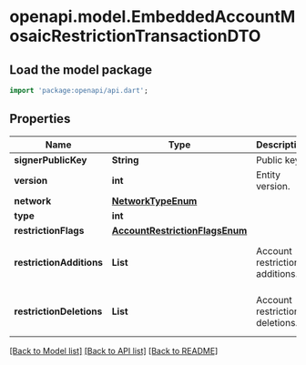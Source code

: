# openapi.model.EmbeddedAccountMosaicRestrictionTransactionDTO

## Load the model package
```dart
import 'package:openapi/api.dart';
```

## Properties
Name | Type | Description | Notes
------------ | ------------- | ------------- | -------------
**signerPublicKey** | **String** | Public key. | 
**version** | **int** | Entity version. | 
**network** | [**NetworkTypeEnum**](NetworkTypeEnum.md) |  | 
**type** | **int** |  | 
**restrictionFlags** | [**AccountRestrictionFlagsEnum**](AccountRestrictionFlagsEnum.md) |  | 
**restrictionAdditions** | **List<String>** | Account restriction additions. | [default to const []]
**restrictionDeletions** | **List<String>** | Account restriction deletions. | [default to const []]

[[Back to Model list]](../README.md#documentation-for-models) [[Back to API list]](../README.md#documentation-for-api-endpoints) [[Back to README]](../README.md)


